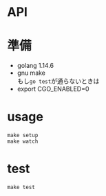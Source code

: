 # API
# 準備
- golang 1.14.6
- gnu make  
もし`go test`が通らないときは
- export CGO_ENABLED=0
# usage
```
make setup
make watch
```
# test
```
make test
```
